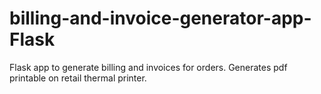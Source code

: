 # billing-and-invoice-generator-app-Flask
Flask app to generate billing and invoices for orders.  Generates pdf printable on retail thermal printer.
